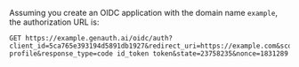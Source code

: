 <ApiMethodSpec method="get" host="https://<your application domain name>.genauth.ai" path="/oidc/auth" summary="Concatenate a link and let the end user visit it in the browser to initiate an OIDC authorization login request." description="To initiate authorization, you need to concatenate a URL for authorization and let the end user visit it in the browser. The specific parameters are as follows:">
<template slot="queryParams">
<ApiMethodParam name="client_id" type="string" required description="Application ID." />
<ApiMethodParam name="redirect_uri" type="string" required>

Callback link. After the user successfully authenticates the OP, the OP will send the code, id_token, and access_token to this address in the form of URL hash. This value must appear in the callback address configured in the console, otherwise the OP will not allow callback to this address. When using mixed mode, it is recommended to use https addresses for all redirect_uri configured in the console, otherwise the access_token will be transmitted in plain text, causing security risks. If you want to use http addresses, please turn on the "**Do not force implicit mode callback links to https**" switch in the console.

</ApiMethodParam>
<ApiMethodParam name="scope" type="string" required>

Required permissions must include **openid**. If you need to **get mobile phone number** and **email**, you need to include phone email; multiple scopes should be separated by **spaces**. At the same time, id_token will contain related fields. **Implicit mode does not support returning refresh_token**, so the offline_access field is invalid.

</ApiMethodParam>
<ApiMethodParam name="response_type" type="string" required description="Application ID.">

Return type, optional value is code id_token token. It means that after successful authentication, OP returns code, id_token and access_token. [Refer to OIDC specification](https://openid.net/specs/openid-connect-core-1_0.html#AuthorizationExamples).

</ApiMethodParam>
<ApiMethodParam name="state" type="string" required description="A random string used to prevent CSRF attacks. If the state value in the response is different from the state value set before sending the request, it means that you are under attack." />
<ApiMethodParam name="nonce" required type="string">

A random string used to prevent Replay attacks. **Required in implicit mode**.

</ApiMethodParam>
<ApiMethodParam name="prompt" type="string">

It can be none, login, consent or select_account, specifying the interaction method between OP and End-User. [Refer to OIDC specification](https://openid.net/specs/openid-connect-core-1_0.html#AuthRequest).

</ApiMethodParam>

</template>

</ApiMethodSpec>

Assuming you create an OIDC application with the domain name `example`, the authorization URL is:

```
GET https://example.genauth.ai/oidc/auth?client_id=5ca765e393194d5891db1927&redirect_uri=https://example.com&scope=openid profile&response_type=code id_token token&state=23758235&nonce=1831289
```
